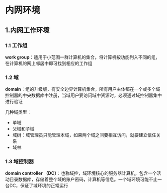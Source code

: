 # 内网环境



## 1.内网工作环境

### 1.1 工作组

**work group**：适用于小范围一群计算机的集合，将计算机按功能列入不同的组，在计算机的网上邻居中即可找到相应的工作组

### 1.2 域

**domain**：组的升级版，有安全边界计算机集合，所有用户主体都在一个或多个域控制器的中央数据库中注册，当域用户要访问域中资源时，必须通过域控制器集中进行验证

几种域类型：

* 单域
* 父域和子域
* 域树：域管理员只能管理本域，如果两个域之间要相互访问，就要建立信任关系
* 域林

### 1.3 域控制器

**domain controller （DC）**：也称域控，域环境核心的服务器计算机，包含一个活动目录数据库，存储着整个域的账户密码，计算机等信息。一个域环境可能不止一台DC，保证了域环境的正常运行